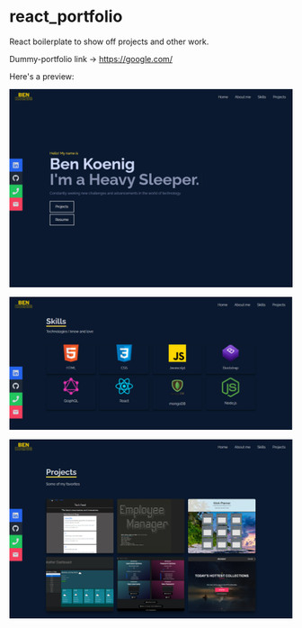 # react_portfolio

React boilerplate to show off projects and other work.

Dummy-portfolio link -> https://google.com/

Here's a preview:

![](img/demo-1.png)

![](img/demo-2.png)

![](img/demo-3.png)
